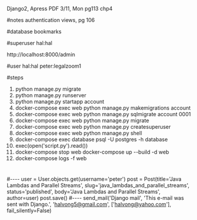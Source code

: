 Django2, Apress PDF
3/11, Mon
pg113
chp4

#notes
authentication views, pg 106

#database
bookmarks

#superuser
hal:hal

http://localhost:8000/admin

#user
hal:hal
peter:legalzoom1

#steps
1. python manage.py migrate
2. python manage.py runserver
3. python manage.py startapp account
4. docker-compose exec web python manage.py makemigrations account 
5. docker-compose exec web python manage.py sqlmigrate account 0001
6. docker-compose exec web python manage.py migrate
7. docker-compose exec web python manage.py createsuperuser 
8. docker-compose exec web python manage.py shell
9. docker-compose exec database psql -U postgres -h database
10. exec(open('script.py').read())
11. docker-compose stop web
    docker-compose up --build -d web
12. docker-compose logs -f web 

#

#----
user = User.objects.get(username='peter')
post = Post(title='Java Lambdas and Parallel Streams', slug='java_lambdas_and_parallel_streams', status='published', body='Java Lambdas and Parallel Streams', author=user)
post.save()
#----
send_mail('Django mail', 'This e-mail was sent with Django.', 'halvong5@gmail.com', ['halvong@yahoo.com'], fail_silently=False)
